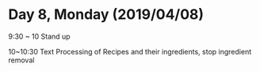 # Day 8, Monday (2019/04/08)

9:30 ~ 10 Stand up

10~10:30 Text Processing of Recipes and their ingredients, stop ingredient removal

